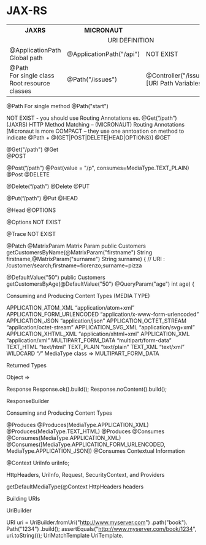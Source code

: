 # JAX-RS

<table width="100%">
  <tr><th>JAXRS</th><th>MICRONAUT</th></tr>
  <tr><td colspan="4"><div align="center">URI DEFINITION</div></td></tr>
  <tr>
    <td>
      @ApplicationPath <br/>
      Global path
    </td>
    <td>
      @ApplicationPath("/api")
    </td>
    <td>
      NOT EXIST
    </td>
    <td>
      NOT EXIST
    </td>
  </tr>
  
  <tr>
    <td>
      @Path<br/>
      For single class<br/>
      Root resource classes<br/>
    </td>
    <td>
      @Path("/issues")
    </td>
    <td>
     @Controller("/issues")<br/>
      [URI Path Variables]
    </td>
    <td>
      @Controller
    </td>
  </tr>
</table>








@Path
For single method
@Path("start")
 


NOT EXIST  - you should use  Routing Annotations es. @Get(“/path”)
(JAXRS) HTTP Method Matching – (MICRONAUT) Routing Annotations
 [Micronaut is more COMPACT – they use one anntoation on method to indicate @Path + @(GET|POST|DELETE|HEAD|OPTIONS)]
@GET

@Get("/path")
@Get  
@POST

@Post(“/path”)
@Post(value = "/p", consumes=MediaType.TEXT_PLAIN)
@Post 
@DELETE

@Delete(“/path”)
@Delete
@PUT

@Put(“/path”)
@Put 
@HEAD


@Head 
@OPTIONS


@Options
NOT EXIST


@Trace 
NOT EXIST


@Patch
@MatrixParam
Matrix Param
public Customers getCustomersByName(@MatrixParam("firstname") String firstname,@MatrixParam("surname") String surname) { // URI : /customer/search;firstname=fiorenzo;surname=pizza


@DefaultValue("50")
public Customers getCustomersByAge(@DefaultValue("50") @QueryParam("age") int age) {






Consuming and Producing Content Types (MEDIA TYPE)


APPLICATION_ATOM_XML “application/atom+xml” APPLICATION_FORM_URLENCODED “application/x-www-form-urlencoded” APPLICATION_JSON “application/json” APPLICATION_OCTET_STREAM “application/octet-stream” APPLICATION_SVG_XML “application/svg+xml” APPLICATION_XHTML_XML “application/xhtml+xml” APPLICATION_XML “application/xml” MULTIPART_FORM_DATA “multipart/form-data” TEXT_HTML “text/html” TEXT_PLAIN “text/plain” TEXT_XML “text/xml” WILDCARD “*/*”
MediaType class => MULTIPART_FORM_DATA



Returned Types


Object  => 

Response
Response.ok().build();
Response.noContent().build();

ResponseBuilder






Consuming and Producing Content Types

@Produces
@Produces(MediaType.APPLICATION_XML)
@Produces(MediaType.TEXT_HTML)
@Produces
@Consumes
@Consumes(MediaType.APPLICATION_XML)
@Consumes([MediaType.APPLICATION_FORM_URLENCODED, MediaType.APPLICATION_JSON])
@Consumes
Contextual Information


@Context 
UriInfo uriInfo;

HttpHeaders, UriInfo, Request, SecurityContext, and Providers

getDefaultMediaType(@Context HttpHeaders headers


Building URIs


UriBuilder

URI uri = UriBuilder.fromUri("http://www.myserver.com")
.path("book").
Path("1234")
.build(); assertEquals("http://www.myserver.com/book/1234", uri.toString());
UriMatchTemplate 
UriTemplate.
